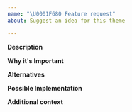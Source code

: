 ```yaml
---
name: "\U0001F680 Feature request"
about: Suggest an idea for this theme

---
```


<!--
Thank you for suggesting an idea to make vasu-lab better.

Please provide a general summary of your feature request in the Title above, and fill in as much of the template below as you can.
-->

**Description**
<!-- Provide a detailed description of the change or addition you are proposing -->
<!-- If your feature request is related to a problem you're trying to solve, describe that here as well -->

**Why it's Important**
<!--- Why is this change important to you or your organization? -->
<!--- How can it benefit others who utilize this theme? -->

**Alternatives**
<!-- Please describe alternative solutions or features you've considered -->

**Possible Implementation**
<!--- Not required: suggest an idea for implementing addition or change -->

**Additional context**
<!-- Add any other context or screenshots related to this feature request -->

